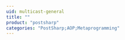 ```yaml
---
uid: multicast-general
title: ""
product: "postsharp"
categories: "PostSharp;AOP;Metaprogramming"
---
```

